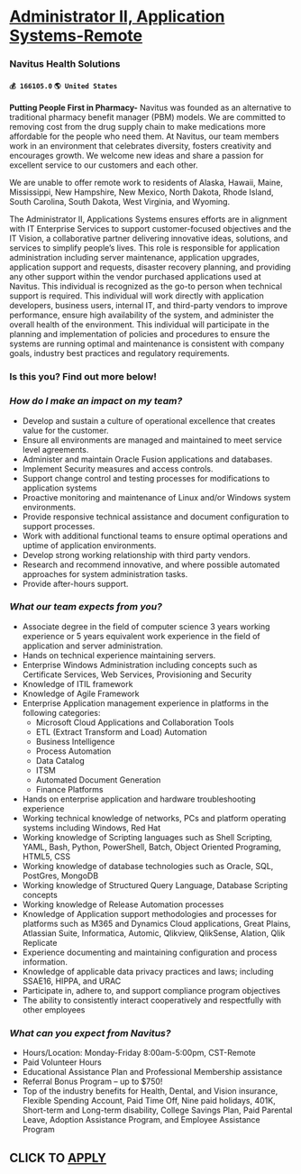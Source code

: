 # [Administrator II, Application Systems-Remote](https://www.remotewlb.com/apply/administrator-ii-application-systems-remote)  
### Navitus Health Solutions  
#### `💰 166105.0` `🌎 United States`  

**Putting People First in Pharmacy-** Navitus was founded as an alternative to traditional pharmacy benefit manager (PBM) models. We are committed to removing cost from the drug supply chain to make medications more affordable for the people who need them. At Navitus, our team members work in an environment that celebrates diversity, fosters creativity and encourages growth. We welcome new ideas and share a passion for excellent service to our customers and each other.

We are unable to offer remote work to residents of Alaska, Hawaii, Maine, Mississippi, New Hampshire, New Mexico, North Dakota, Rhode Island, South Carolina, South Dakota, West Virginia, and Wyoming.

The Administrator II, Applications Systems ensures efforts are in alignment with IT Enterprise Services to support customer-focused objectives and the IT Vision, a collaborative partner delivering innovative ideas, solutions, and services to simplify people’s lives. This role is responsible for application administration including server maintenance, application upgrades, application support and requests, disaster recovery planning, and providing any other support within the vendor purchased applications used at Navitus. This individual is recognized as the go-to person when technical support is required. This individual will work directly with application developers, business users, internal IT, and third-party vendors to improve performance, ensure high availability of the system, and administer the overall health of the environment. This individual will participate in the planning and implementation of policies and procedures to ensure the systems are running optimal and maintenance
is consistent with company goals, industry best practices and regulatory requirements.

### Is this you? Find out more below!

### _How do I make an impact on my team?_

  * Develop and sustain a culture of operational excellence that creates value for the customer. 
  * Ensure all environments are managed and maintained to meet service level agreements.
  * Administer and maintain Oracle Fusion applications and databases.
  * Implement Security measures and access controls.
  * Support change control and testing processes for modifications to application systems
  * Proactive monitoring and maintenance of Linux and/or Windows system environments.
  * Provide responsive technical assistance and document configuration to support processes. 
  * Work with additional functional teams to ensure optimal operations and uptime of application environments.
  * Develop strong working relationship with third party vendors.
  * Research and recommend innovative, and where possible automated approaches for system administration tasks.
  * Provide after-hours support.

###  _What our team expects from you?_

  * Associate degree in the field of computer science 3 years working experience or 5 years equivalent work experience in the field of application and server administration. 
  * Hands on technical experience maintaining servers.
  * Enterprise Windows Administration including concepts such as Certificate Services, Web Services, Provisioning and Security
  * Knowledge of ITIL framework
  * Knowledge of Agile Framework
  * Enterprise Application management experience in platforms in the following categories: 
    * Microsoft Cloud Applications and Collaboration Tools
    * ETL (Extract Transform and Load) Automation 
    * Business Intelligence 
    * Process Automation
    * Data Catalog
    * ITSM 
    * Automated Document Generation
    * Finance Platforms
  * Hands on enterprise application and hardware troubleshooting experience
  * Working technical knowledge of networks, PCs and platform operating systems including Windows, Red Hat
  * Working knowledge of Scripting languages such as Shell Scripting, YAML, Bash, Python, PowerShell, Batch, Object Oriented Programing, HTML5, CSS
  * Working knowledge of database technologies such as Oracle, SQL, PostGres, MongoDB
  * Working knowledge of Structured Query Language, Database Scripting concepts
  * Working knowledge of Release Automation processes
  * Knowledge of Application support methodologies and processes for platforms such as M365 and Dynamics Cloud applications, Great Plains, Atlassian Suite, Informatica, Automic, Qlikview, QlikSense, Alation, Qlik Replicate
  * Experience documenting and maintaining configuration and process information.
  * Knowledge of applicable data privacy practices and laws; including SSAE16, HIPPA, and URAC
  * Participate in, adhere to, and support compliance program objectives
  * The ability to consistently interact cooperatively and respectfully with other employees

###  _What can you expect from Navitus?_

  * Hours/Location: Monday-Friday 8:00am-5:00pm, CST-Remote
  * Paid Volunteer Hours
  * Educational Assistance Plan and Professional Membership assistance
  * Referral Bonus Program – up to $750!
  * Top of the industry benefits for Health, Dental, and Vision insurance, Flexible Spending Account, Paid Time Off, Nine paid holidays, 401K, Short-term and Long-term disability, College Savings Plan, Paid Parental Leave, Adoption Assistance Program, and Employee Assistance Program

  
## CLICK TO [APPLY](https://www.remotewlb.com/apply/administrator-ii-application-systems-remote)

